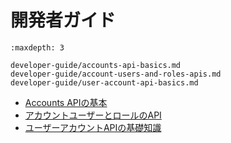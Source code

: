 # 開発者ガイド

```{toctree}
:maxdepth: 3

developer-guide/accounts-api-basics.md
developer-guide/account-users-and-roles-apis.md
developer-guide/user-account-api-basics.md
```

- [Accounts APIの基本](./developer-guide/accounts-api-basics.md)
- [アカウントユーザーとロールのAPI](./account-users-and-roles-apis.md)
- [ユーザーアカウントAPIの基礎知識](./developer-guide/user-account-api-basics.md)